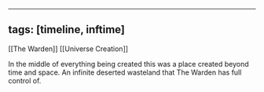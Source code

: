 
---
tags: [timeline, inftime]
---


[[The Warden]] [[Universe Creation]]





<span 
	  class='ob-timelines' 
	  data-date='15' 
	  data-title='The Anachronism Origin' 
	  data-class='orange' 
	  data-img = 'Base Info Folder/Images/The Anachronism/The_Anachronism.jpg' 
	  data-type='range' 
	  data-end='15'> 
	In the middle of everything being created this was a place created beyond time and space. An infinite deserted wasteland that The Warden has full control of.
</span>
